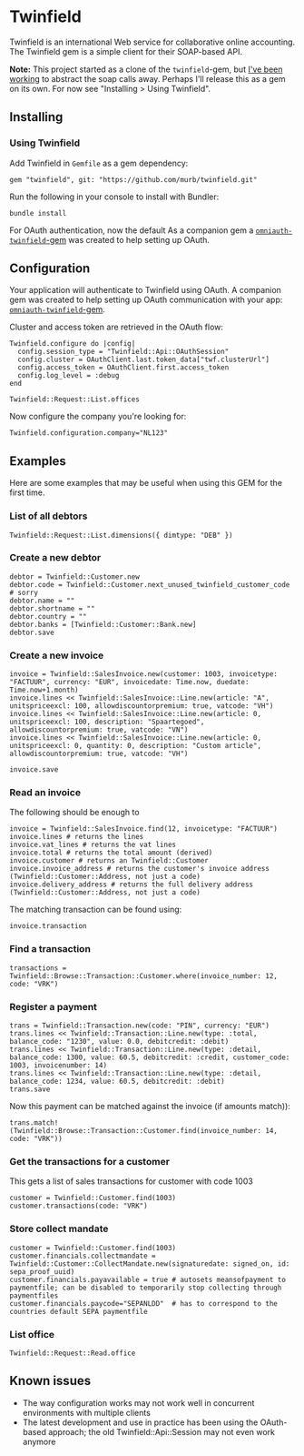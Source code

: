# Twinfield

Twinfield is an international Web service for collaborative online accounting. The Twinfield gem is a simple client for their SOAP-based API.

**Note:** This project started as a clone of the `twinfield`-gem, but [I've been working](CHANGELOG.md) to abstract the soap calls away. Perhaps I'll release this as a gem on its own. For now see "Installing > Using Twinfield".

## Installing

### Using Twinfield

Add Twinfield in `Gemfile` as a gem dependency:

    gem "twinfield", git: "https://github.com/murb/twinfield.git"

Run the following in your console to install with Bundler:

    bundle install

For OAuth authentication, now the default As a companion gem a [`omniauth-twinfield`-gem](https://github.com/murb/omniauth-twinfield) was created to help setting up OAuth.

## Configuration

Your application will authenticate to Twinfield using OAuth. A companion gem was created to help setting up OAuth communication with your app: [`omniauth-twinfield`-gem](https://github.com/murb/omniauth-twinfield).

Cluster and access token are retrieved in the OAuth flow:

    Twinfield.configure do |config|
      config.session_type = "Twinfield::Api::OAuthSession"
      config.cluster = OAuthClient.last.token_data["twf.clusterUrl"]
      config.access_token = OAuthClient.first.access_token
      config.log_level = :debug
    end

    Twinfield::Request::List.offices

Now configure the company you're looking for:

    Twinfield.configuration.company="NL123"

## Examples

Here are some examples that may be useful when using this GEM for the first time.

### List of all debtors

    Twinfield::Request::List.dimensions({ dimtype: "DEB" })

### Create a new debtor

    debtor = Twinfield::Customer.new
    debtor.code = Twinfield::Customer.next_unused_twinfield_customer_code # sorry
    debtor.name = ""
    debtor.shortname = ""
    debtor.country = ""
    debtor.banks = [Twinfield::Customer::Bank.new]
    debtor.save

### Create a new invoice

    invoice = Twinfield::SalesInvoice.new(customer: 1003, invoicetype: "FACTUUR", currency: "EUR", invoicedate: Time.now, duedate: Time.now+1.month)
    invoice.lines << Twinfield::SalesInvoice::Line.new(article: "A", unitspriceexcl: 100, allowdiscountorpremium: true, vatcode: "VH")
    invoice.lines << Twinfield::SalesInvoice::Line.new(article: 0, unitspriceexcl: 100, description: "Spaartegoed", allowdiscountorpremium: true, vatcode: "VN")
    invoice.lines << Twinfield::SalesInvoice::Line.new(article: 0, unitspriceexcl: 0, quantity: 0, description: "Custom article", allowdiscountorpremium: true, vatcode: "VH")

    invoice.save

### Read an invoice

The following should be enough to

    invoice = Twinfield::SalesInvoice.find(12, invoicetype: "FACTUUR")
    invoice.lines # returns the lines
    invoice.vat_lines # returns the vat lines
    invoice.total # returns the total amount (derived)
    invoice.customer # returns an Twinfield::Customer
    invoice.invoice_address # returns the customer's invoice address (Twinfield::Customer::Address, not just a code)
    invoice.delivery_address # returns the full delivery address (Twinfield::Customer::Address, not just a code)

The matching transaction can be found using:

    invoice.transaction

### Find a transaction

    transactions = Twinfield::Browse::Transaction::Customer.where(invoice_number: 12, code: "VRK")

### Register a payment

    trans = Twinfield::Transaction.new(code: "PIN", currency: "EUR")
    trans.lines << Twinfield::Transaction::Line.new(type: :total, balance_code: "1230", value: 0.0, debitcredit: :debit)
    trans.lines << Twinfield::Transaction::Line.new(type: :detail, balance_code: 1300, value: 60.5, debitcredit: :credit, customer_code: 1003, invoicenumber: 14)
    trans.lines << Twinfield::Transaction::Line.new(type: :detail, balance_code: 1234, value: 60.5, debitcredit: :debit)
    trans.save

Now this payment can be matched against the invoice (if amounts match)):

    trans.match!(Twinfield::Browse::Transaction::Customer.find(invoice_number: 14, code: "VRK"))

### Get the transactions for a customer

This gets a list of sales transactions for customer with code 1003

    customer = Twinfield::Customer.find(1003)
    customer.transactions(code: "VRK")

### Store collect mandate

    customer = Twinfield::Customer.find(1003)
    customer.financials.collectmandate = Twinfield::Customer::CollectMandate.new(signaturedate: signed_on, id: sepa_proof_uuid)
    customer.financials.payavailable = true # autosets meansofpayment to paymentfile; can be disabled to temporarily stop collecting through paymentfiles
    customer.financials.paycode="SEPANLDD"  # has to correspond to the countries default SEPA paymentfile

### List office

    Twinfield::Request::Read.office

## Known issues

* The way configuration works may not work well in concurrent environments with multiple clients
* The latest development and use in practice has been using the OAuth-based approach; the old Twinfield::Api::Session may not even work anymore
